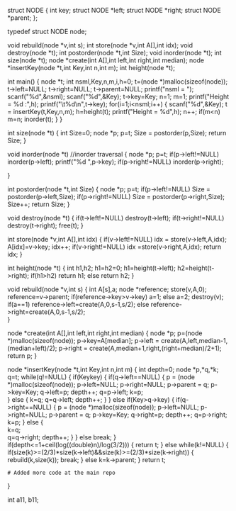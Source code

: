 
struct NODE {
		int key;
		struct NODE *left;
		struct NODE *right;
		struct NODE *parent;
	    };
	    
typedef struct NODE node;


void rebuild(node *v,int s);
int store(node *v,int A[],int idx);
void destroy(node *t);
int postorder(node *t,int Size);
void inorder(node *t);
int size(node *t);
node *create(int A[],int left,int right,int median);
node *insertKey(node *t,int Key,int n,int m);
int height(node *t);


int main()
{
	node *t;
	int nsml,Key,n,m,i,h=0;
	t=(node *)malloc(sizeof(node));
	t->left=NULL;
	t->right=NULL;
	t->parent=NULL;
	printf("nsml = ");
	scanf("%d",&nsml);
	scanf("%d",&Key);
	t->key=Key;
	n=1;
	m=1;
	printf("Height = %d :",h);
	printf("\t%d\n",t->key);
	for(i=1;i<nsml;i++)
	{
		scanf("%d",&Key);
		t = insertKey(t,Key,n,m);
		h=height(t);
		printf("Height = %d",h);
		n++;
		if(m<n)
			m=n;
		inorder(t);
	}
}
	
int size(node *t)
{
	int Size=0;
	node *p;
	p=t;
	Size = postorder(p,Size);
	return Size;
}	
	
void inorder(node *t)		//inorder traversal
{
	node *p;
	p=t;
	if(p->left!=NULL)
		inorder(p->left);
	printf("%d ",p->key);
	if(p->right!=NULL)
		inorder(p->right);
	
}

int postorder(node *t,int Size)
{
	node *p;
	p=t;
	if(p->left!=NULL)
		Size = postorder(p->left,Size);
	if(p->right!=NULL)
		Size = postorder(p->right,Size);
	Size++;
	return Size;
}


void destroy(node *t)
{
	if(t->left!=NULL)
		destroy(t->left);
	if(t->right!=NULL)
		destroy(t->right);
	free(t);
}

int store(node *v,int A[],int idx)
{
	if(v->left!=NULL)
		idx = store(v->left,A,idx);
	A[idx]=v->key;
	idx++;
	if(v->right!=NULL)
		idx =store(v->right,A,idx);
	return idx;
}	


int height(node *t)
{
	int h1,h2;
	h1=h2=0;
	h1=height(t->left);
	h2=height(t->right);
	if(h1>h2)
		return h1;
	else 
		return h2;
}
	
	
void rebuild(node *v,int s)
{
	int A[s],a;
	node *reference;
	store(v,A,0);
	reference=v->parent;
	if(reference->key>v->key)
		a=1;
	else
		a=2;
	destroy(v);
	if(a==1)
		reference->left=create(A,0,s-1,s/2);
	else
		reference->right=create(A,0,s-1,s/2);	
}
	
node *create(int A[],int left,int right,int median)
{
	node *p;
	p=(node *)malloc(sizeof(node));
	p->key=A[median];
	p->left = create(A,left,median-1,(median+left)/2);
	p->right = create(A,median+1,right,(right+median)/2+1);
	return p;
}

node *insertKey(node *t,int Key,int n,int m)
{
	int depth=0;
	node *p,*q,*k;
	q=t;
	while(q!=NULL)
	{
		if(Key<q->key)
		{
			if(q->left==NULL)
			{
				p = (node *)malloc(sizeof(node));
				p->left=NULL;
				p->right=NULL;
				p->parent = q;
				p->key=Key;
				q->left=p;
				depth++;
				q=p->left;
				k=p;	
			}
			else 
			{
				k=q;
				q=q->left;
				depth++;
			}
		}
		else if(Key>q->key)
		{
			if(q->right==NULL)
			{
				p = (node *)malloc(sizeof(node));
				p->left=NULL;
				p->right=NULL;
				p->parent = q;
				p->key=Key;
				q->right=p;
				depth++;
				q=p->right;
				k=p;
			}
			else 
			{	
				k=q;	
				q=q->right;
				depth++;
			}
		}
		else 
			break;
	}	
	if(depth<=1+ceil(log((double)n)/log(3/2)))
	{
		return t;
	}
	else
		while(k!=NULL)
		{
			if(size(k)>=(2/3)*size(k->left)&&size(k)>=(2/3)*size(k->right))
			{
				rebuild(k,size(k));
				break;
			}
			else
				k=k->parent;
		}
	return t;
		
	# Added more code at the main repo
	
}


int a11, b11;
